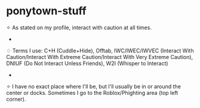 # ponytown-stuff
✧ As stated on my profile, interact with caution at all times.

-

♢ Terms I use: C+H (Cuddle+Hide), Offtab, IWC/IWEC/IWVEC (Interact With Caution/Interact With Extreme Caution/Interact With Very Extreme Caution), DNIUF (Do Not Interact Unless Friends), W2I (Whisper to Interact)

-

✧ I have no exact place where I'll be, but I'll usually be in or around the center or docks. Sometimes I go to the Roblox/Phighting area (top left corner).
